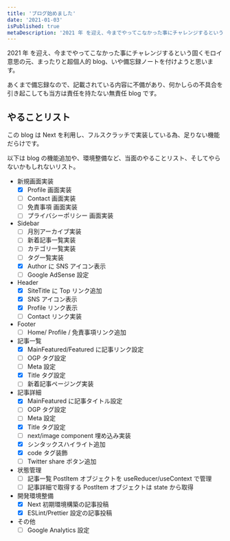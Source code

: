 ```yaml
---
title: 'ブログ始めました'
date: '2021-01-03'
isPublished: true
metaDescription: '2021 年 を迎え、今までやってこなかった事にチャレンジするという固くモロイ意思の元、まったりと超個人的 blog、いや備忘録ノートを付けようと思う。'
---
```


2021 年 を迎え、今までやってこなかった事にチャレンジするという固くモロイ意思の元、まったりと超個人的 blog、いや備忘録ノートを付けようと思います。

あくまで備忘録なので、記載されている内容に不備があり、何かしらの不具合を引き起こしても当方は責任を持たない無責任 blog です。

## やることリスト

この blog は Next を利用し、フルスクラッチで実装している為、足りない機能だらけです。

以下は blog の機能追加や、環境整備など、当面のやることリスト、そしてやらないかもしれないリスト。

- 新規画面実装
  - [x] Profile 画面実装
  - [ ] Contact 画面実装
  - [ ] 免責事項 画面実装
  - [ ] プライバシーポリシー 画面実装
- Sidebar
  - [ ] 月別アーカイブ実装
  - [ ] 新着記事一覧実装
  - [ ] カテゴリ一覧実装
  - [ ] タグ一覧実装
  - [x] Author に SNS アイコン表示
  - [ ] Google AdSense 設定
- Header
  - [x] SiteTitle に Top リンク追加
  - [x] SNS アイコン表示
  - [x] Profile リンク表示
  - [ ] Contact リンク実装
- Footer
  - [ ] Home/ Profile / 免責事項リンク追加
- 記事一覧
  - [x] MainFeatured/Featured に記事リンク設定
  - [ ] OGP タグ設定
  - [ ] Meta 設定
  - [x] Title タグ設定
  - [ ] 新着記事ページング実装
- 記事詳細
  - [x] MainFeatured に記事タイトル設定
  - [ ] OGP タグ設定
  - [ ] Meta 設定
  - [x] Title タグ設定
  - [ ] next/image component 埋め込み実装
  - [x] シンタックスハイライト追加
  - [x] code タグ装飾
  - [ ] Twitter share ボタン追加
- 状態管理
  - [ ] 記事一覧 PostItem オブジェクトを useReducer/useContext で管理
  - [ ] 記事詳細で取得する PostItem オブジェクトは state から取得
- 開発環境整備
  - [x] Next 初期環境構築の記事投稿
  - [x] ESLint/Prettier 設定の記事投稿
- その他
  - [ ] Google Analytics 設定
